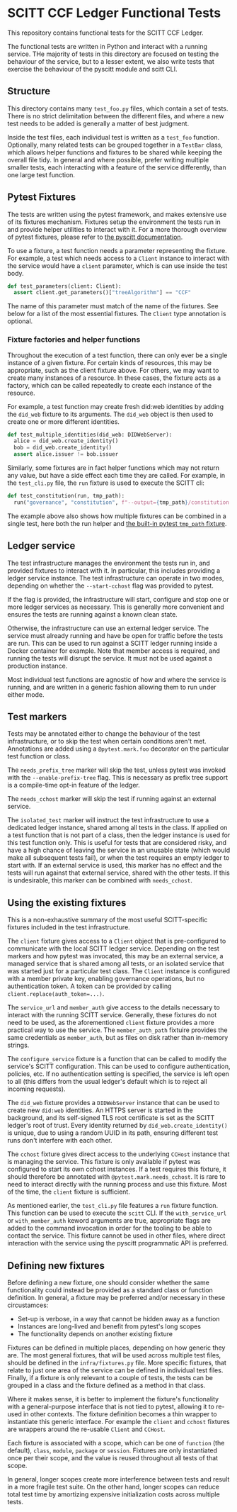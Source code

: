 # SCITT CCF Ledger Functional Tests

This repository contains functional tests for the SCITT CCF Ledger.

The functional tests are written in Python and interact with a running service.
THe majority of tests in this directory are focused on testing the behaviour of
the service, but to a lesser extent, we also write tests that exercise the
behaviour of the pyscitt module and scitt CLI.

## Structure

This directory contains many `test_foo.py` files, which contain a set of tests.
There is no strict delimitation between the different files, and where a new
test needs to be added is generally a matter of best judgment.

Inside the test files, each individual test is written as a `test_foo`
function. Optionally, many related tests can be grouped together in a `TestBar`
class, which allows helper functions and fixtures to be shared while keeping
the overall file tidy. In general and where possible, prefer writing multiple
smaller tests, each interacting with a feature of the service differently, than
one large test function.

## Pytest Fixtures

The tests are written using the pytest framework, and makes extensive use of
its fixtures mechanism. Fixtures setup the environment the tests run in and
provide helper utilities to interact with it. For a more thorough overview of
pytest fixtures, please refer to [the pyscitt documentation](https://docs.pytest.org/en/7.2.x/explanation/fixtures.html).

To use a fixture, a test function needs a parameter representing the fixture.
For example, a test which needs access to a `Client` instance to interact with
the service would have a `client` parameter, which is can use inside the test
body.

```python
def test_parameters(client: Client):
  assert client.get_parameters()["treeAlgorithm"] == "CCF"
```

The name of this parameter must match of the name of the fixtures. See below
for a list of the most essential fixtures. The `Client` type annotation is
optional.

### Fixture factories and helper functions

Throughout the execution of a test function, there can only ever be a single
instance of a given fixture. For certain kinds of resources, this may be
appropriate, such as the client fixture above. For others, we may want to
create many instances of a resource. In these cases, the fixture acts as a
factory, which can be called repeatedly to create each instance of the
resource.

For example, a test function may create fresh did:web identities by adding the
`did_web` fixture to its arguments. The `did_web` object is then used to create
one or more different identities.

```python
def test_multiple_identities(did_web: DIDWebServer):
  alice = did_web.create_identity()
  bob = did_web.create_identity()
  assert alice.issuer != bob.issuer
```

Similarly, some fixtures are in fact helper functions which may not return any
value, but have a side effect each time they are called. For example, in the
`test_cli.py` file, the `run` fixture is used to execute the SCITT cli:

```python
def test_constitution(run, tmp_path):
  run("governance", "constitution", f"--output={tmp_path}/constitution.js")
```

The example above also shows how multiple fixtures can be combined in a single
test, here both the run helper and [the built-in pytest `tmp_path` fixture](https://docs.pytest.org/en/7.2.x/how-to/tmp_path.html).

## Ledger service

The test infrastructure manages the environment the tests run in, and provided
fixtures to interact with it. In particular, this includes providing a ledger
service instance. The test infrastructure can operate in two modes, depending
on whether the `--start-cchost` flag was provided to pytest.

If the flag is provided, the infrastructure will start, configure and stop one
or more ledger services as necessary. This is generally more convenient and
ensures the tests are running against a known clean state.

Otherwise, the infrastructure can use an external ledger service. The service
must already running and have be open for traffic before the tests are run.
This can be used to run against a SCITT ledger running inside a Docker
container for example. Note that member access is required, and running the
tests will disrupt the service. It must not be used against a production
instance.

Most individual test functions are agnostic of how and where the service is
running, and are written in a generic fashion allowing them to run under either
mode.

## Test markers

Tests may be annotated either to change the behaviour of the test
infrastructure, or to skip the test when certain conditions aren't met.
Annotations are added using a `@pytest.mark.foo` decorator on the particular
test function or class.

The `needs_prefix_tree` marker will skip the test, unless pytest was invoked
with the `--enable-prefix-tree` flag. This is necessary as prefix tree support
is a compile-time opt-in feature of the ledger.

The `needs_cchost` marker will skip the test if running against an external
service.

The `isolated_test` marker will instruct the test infrastructure to use a
dedicated ledger instance, shared among all tests in the class. If applied on a
test function that is not part of a class, then the ledger instance is used for
this test function only. This is useful for tests that are considered risky,
and have a high chance of leaving the service in an unusable state (which would
make all subsequent tests fail), or when the test requires an empty ledger to
start with. If an external service is used, this marker has no effect and the
tests will run against that external service, shared with the other tests.
If this is undesirable, this marker can be combined with `needs_cchost`.


## Using the existing fixtures

This is a non-exhaustive summary of the most useful SCITT-specific fixtures
included in the test infrastructure.

The `client` fixture gives access to a `Client` object that is pre-configured
to communicate with the local SCITT ledger service. Depending on the test
markers and how pytest was invocated, this may be an external service, a
managed service that is shared among all tests, or an isolated service that was
started just for a particular test class. The `Client` instance is configured
with a member private key, enabling governance operations, but no
authentication token. A token can be provided by calling
`client.replace(auth_token=...)`.

The `service_url` and `member_auth` give access to the details necessary to
interact with the running SCITT service. Generally, these fixtures do not need
to be used, as the aforementioned `client` fixture provides a more practical
way to use the service. The `member_auth_path` fixtuire provides the same
credentials as `member_auth`, but as files on disk rather than in-memory
strings.

The `configure_service` fixture is a function that can be called to modify the
service's SCITT configuration. This can be used to configure authentication,
policies, etc. If no authentication setting is specified, the service is left
open to all (this differs from the usual ledger's default which is to reject
all incoming requests).

The `did_web` fixture provides a `DIDWebServer` instance that can be used to
create new `did:web` identities. An HTTPS server is started in the background,
and its self-signed TLS root certificate is set as the SCITT ledger's root of
trust. Every identity returned by `did_web.create_identity()` is unique, due to
using a random UUID in its path, ensuring different test runs don't interfere
with each other.

The `cchost` fixture gives direct access to the underlying `CCHost` instance
that is managing the service. This fixture is only available if pytest was
configured to start its own cchost instances. If a test requires this fixture,
it should therefore be annotated with `@pytest.mark.needs_cchost`. It is rare
to need to interact directly with the running process and use this fixture.
Most of the time, the `client` fixture is sufficient.

As mentioned earlier, the `test_cli.py` file features a `run` fixture function.
This function can be used to execute the `scitt` CLI. If the `with_service_url`
or `with_member_auth` keword arguments are true, appropriate flags are added to
the command invocation in order for the tooling to be able to contact the
service. This fixture cannot be used in other files, where direct interaction
with the service using the pyscitt programmatic API is preferred.

## Defining new fixtures

Before defining a new fixture, one should consider whether the same
functionality could instead be provided as a standard class or function
definition.  In general, a fixture may be preferred and/or necessary in these
circustamces:
- Set-up is verbose, in a way that cannot be hidden away as a function
- Instances are long-lived and benefit from pytest's long scopes
- The functionality depends on another existing fixture

Fixtures can be defined in multiple places, depending on how generic they are.
The most general fixtures, that will be used across multiple test files, should
be defined in the `infra/fixtures.py` file. More specific fixtures, that relate
to just one area of the service can be defined in individual test files.
Finally, if a fixture is only relevant to a couple of tests, the tests can be
grouped in a class and the fixture defined as a method in that class.

Where it makes sense, it is better to implement the fixture's functionality
with a general-purpose interface that is not tied to pytest, allowing it to
re-used in other contexts. The fixture definition becomes a thin wrapper to
instantiate this generic interface. For example the `client` and `cchost`
fixtures are wrappers around the re-usable `Client` and `CCHost`.

Each fixture is associated with a scope, which can be one of `function` (the
default), `class`, `module`, `package` or `session`. Fixtures are only
instantiated once per their scope, and the value is reused throughout all tests
of that scope.

In general, longer scopes create more interference between tests and result in
a more fragile test suite. On the other hand, longer scopes can reduce total
test time by amortizing expensive initialization costs across multiple tests.

